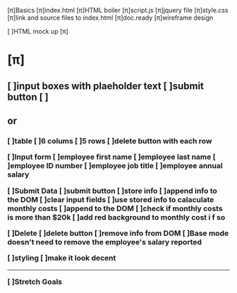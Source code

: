 <!-- Things To Do -->
<!-- π === option + p -->

[π]Basics
    [π]index.html
        [π]HTML boiler
    [π]script.js
    [π]jquery file
    [π]style.css
        [π]link and source files to index.html
    [π]doc.ready
    [π]wireframe design

[ ]HTML mock up
    [π]<h1>
    [π]<h2>
    [ ]input boxes with plaeholder text
    [ ]submit button
    [ ]<h2> or <h3>
    [ ]table
        [ ]6 colums
        [ ]5 rows
        [ ]delete button with each row

[ ]Input form
    [ ]employee first name
    [ ]employee last name
    [ ]employee ID number
    [ ]employee job title
    [ ]employee annual salary

[ ]Submit Data
    [ ]submit button
    [ ]store info
    [ ]append info to the DOM 
    [ ]clear input fields
    [ ]use stored info to calaculate monthly costs
    [ ]append to the DOM
    [ ]check if monthly costs is more than $20k
        [ ]add red background to monthly cost i f so

[ ]Delete
    [ ]delete button
    [ ]remove info from DOM
    [ ]Base mode doesn't need to remove the employee's salary reported

[ ]styling
    [ ]make it look decent


_______________________

[ ]Stretch Goals